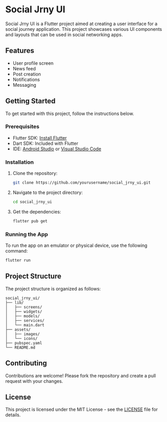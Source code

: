 # Social Jrny UI

Social Jrny UI is a Flutter project aimed at creating a user interface for a social journey application. This project showcases various UI components and layouts that can be used in social networking apps.

## Features

-   User profile screen
-   News feed
-   Post creation
-   Notifications
-   Messaging

## Getting Started

To get started with this project, follow the instructions below.

### Prerequisites

-   Flutter SDK: [Install Flutter](https://flutter.dev/docs/get-started/install)
-   Dart SDK: Included with Flutter
-   IDE: [Android Studio](https://developer.android.com/studio) or [Visual Studio Code](https://code.visualstudio.com/)

### Installation

1. Clone the repository:
    ```bash
    git clone https://github.com/yourusername/social_jrny_ui.git
    ```
2. Navigate to the project directory:
    ```bash
    cd social_jrny_ui
    ```
3. Get the dependencies:
    ```bash
    flutter pub get
    ```

### Running the App

To run the app on an emulator or physical device, use the following command:

```bash
flutter run
```

## Project Structure

The project structure is organized as follows:

```
social_jrny_ui/
├── lib/
│   ├── screens/
│   ├── widgets/
│   ├── models/
│   ├── services/
│   └── main.dart
├── assets/
│   ├── images/
│   └── icons/
├── pubspec.yaml
└── README.md
```

## Contributing

Contributions are welcome! Please fork the repository and create a pull request with your changes.

## License

This project is licensed under the MIT License - see the [LICENSE](LICENSE) file for details.

